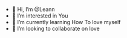 - 👋 Hi, I’m @Leann
- 👀 I’m interested in You
- 🌱 I’m currently learning How To love myself
- 💞️ I’m looking to collaborate on love

<!---
Leannraot/Leannraot is a ✨ special ✨ repository because its `README.md` (this file) appears on your GitHub profile.
You can click the Preview link to take a look at your changes.
--->
